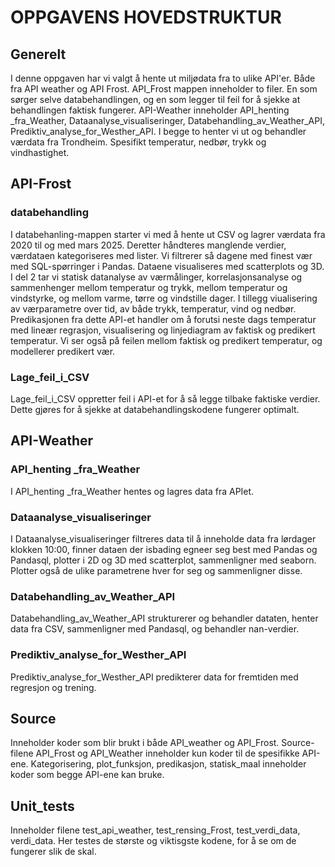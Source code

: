 # OPPGAVENS HOVEDSTRUKTUR

## Generelt
I denne oppgaven har vi valgt å hente ut miljødata fra to ulike API'er. Både fra API weather og API Frost. API_Frost mappen inneholder to filer. En som sørger selve databehandlingen, og en som legger til feil for å sjekke at behandlingen faktisk fungerer. API-Weather inneholder API_henting _fra_Weather, Dataanalyse_visualiseringer, Databehandling_av_Weather_API, Prediktiv_analyse_for_Westher_API. I begge to henter vi ut og behandler værdata fra Trondheim. Spesifikt temperatur, nedbør, trykk og vindhastighet.  


## API-Frost
### databehandling
I databehanling-mappen starter vi med å hente ut CSV og lagrer værdata fra 2020 til og med mars 2025. Deretter håndteres manglende verdier, værdataen kategoriseres med lister. Vi filtrerer så dagene med finest vær med SQL-spørringer i Pandas. Dataene visualiseres med scatterplots og 3D. I del 2 tar vi statisk datanalyse av værmålinger, korrelasjonsanalyse og sammenhenger mellom temperatur og trykk, mellom temperatur og vindstyrke, og mellom varme, tørre og vindstille dager. I tillegg viualisering av værparametre over tid, av både trykk, temperatur, vind og nedbør. Predikasjonen fra dette API-et handler om å forutsi neste dags temperatur med lineær regrasjon, visualisering og linjediagram av faktisk og predikert temperatur. Vi ser også på feilen mellom faktisk og predikert temperatur, og modellerer predikert vær. 
### Lage_feil_i_CSV
Lage_feil_i_CSV oppretter feil i API-et for å så legge tilbake faktiske verdier. Dette gjøres for å sjekke at databehandlingskodene fungerer optimalt. 


## API-Weather
### API_henting _fra_Weather
I API_henting _fra_Weather hentes og lagres data fra APIet. 
### Dataanalyse_visualiseringer
I Dataanalyse_visualiseringer filtreres data til å inneholde data fra lørdager klokken 10:00, finner dataen der isbading egneer seg best med Pandas og Pandasql, plotter i 2D og 3D med scatterplot, sammenligner med seaborn. Plotter også de ulike parametrene hver for seg og sammenligner disse. 
### Databehandling_av_Weather_API
Databehandling_av_Weather_API strukturerer og behandler dataten, henter data fra CSV, sammenligner med Pandasql, og behandler nan-verdier. 
### Prediktiv_analyse_for_Westher_API
Prediktiv_analyse_for_Westher_API predikterer data for fremtiden med regresjon og trening. 


## Source
Inneholder koder som blir brukt i både API_weather og API_Frost. Source-filene API_Frost og API_Weather inneholder kun koder til de spesifikke API-ene. Kategorisering, plot_funksjon, predikasjon, statisk_maal inneholder koder som begge API-ene kan bruke. 

## Unit_tests
Inneholder filene test_api_weather, test_rensing_Frost, test_verdi_data, verdi_data. Her testes de største og viktisgste kodene, for å se om de fungerer slik de skal. 